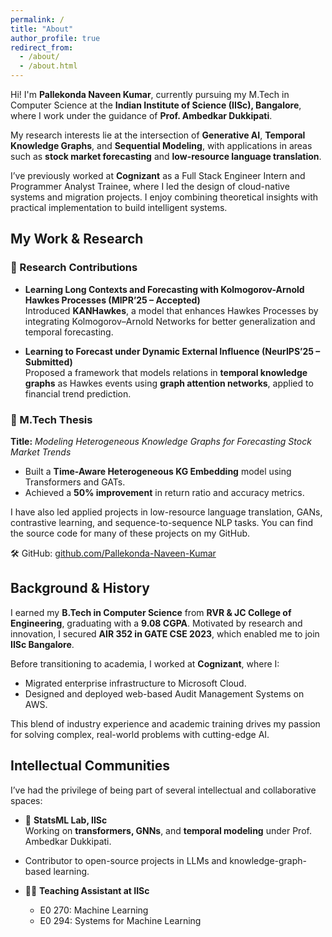 ```yaml
---
permalink: /
title: "About"
author_profile: true
redirect_from: 
  - /about/
  - /about.html
---
```


Hi! I'm **Pallekonda Naveen Kumar**, currently pursuing my M.Tech in Computer Science at the **Indian Institute of Science (IISc), Bangalore**, where I work under the guidance of **Prof. Ambedkar Dukkipati**. 

My research interests lie at the intersection of **Generative AI**, **Temporal Knowledge Graphs**, and **Sequential Modeling**, with applications in areas such as **stock market forecasting** and **low-resource language translation**.

I’ve previously worked at **Cognizant** as a Full Stack Engineer Intern and Programmer Analyst Trainee, where I led the design of cloud-native systems and migration projects. I enjoy combining theoretical insights with practical implementation to build intelligent systems.


## My Work & Research

### 🔬 Research Contributions

- **Learning Long Contexts and Forecasting with Kolmogorov-Arnold Hawkes Processes (MIPR’25 – Accepted)**  
  Introduced **KANHawkes**, a model that enhances Hawkes Processes by integrating Kolmogorov–Arnold Networks for better generalization and temporal forecasting.

- **Learning to Forecast under Dynamic External Influence (NeurIPS’25 – Submitted)**  
  Proposed a framework that models relations in **temporal knowledge graphs** as Hawkes events using **graph attention networks**, applied to financial trend prediction.

### 📘 M.Tech Thesis  
**Title:** *Modeling Heterogeneous Knowledge Graphs for Forecasting Stock Market Trends*  
- Built a **Time-Aware Heterogeneous KG Embedding** model using Transformers and GATs.  
- Achieved a **50% improvement** in return ratio and accuracy metrics.

I have also led applied projects in low-resource language translation, GANs, contrastive learning, and sequence-to-sequence NLP tasks. You can find the source code for many of these projects on my GitHub.

🛠 GitHub: [github.com/Pallekonda-Naveen-Kumar](https://github.com/Pallekonda-Naveen-Kumar)


## Background & History

I earned my **B.Tech in Computer Science** from **RVR & JC College of Engineering**, graduating with a **9.08 CGPA**. Motivated by research and innovation, I secured **AIR 352 in GATE CSE 2023**, which enabled me to join **IISc Bangalore**.

Before transitioning to academia, I worked at **Cognizant**, where I:
- Migrated enterprise infrastructure to Microsoft Cloud.
- Designed and deployed web-based Audit Management Systems on AWS.

This blend of industry experience and academic training drives my passion for solving complex, real-world problems with cutting-edge AI.


## Intellectual Communities

I’ve had the privilege of being part of several intellectual and collaborative spaces:

- 🧠 **StatsML Lab, IISc**  
  Working on **transformers, GNNs**, and **temporal modeling** under Prof. Ambedkar Dukkipati.

- Contributor to open-source projects in LLMs and knowledge-graph-based learning.

- 🧑‍🏫 **Teaching Assistant at IISc**  
  - E0 270: Machine Learning  
  - E0 294: Systems for Machine Learning  

